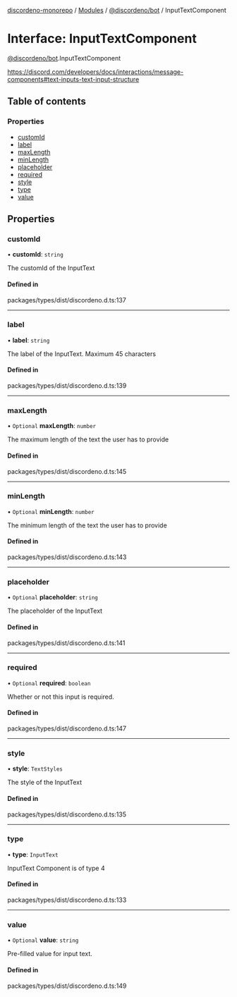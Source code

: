[discordeno-monorepo](../README.md) / [Modules](../modules.md) / [@discordeno/bot](../modules/discordeno_bot.md) / InputTextComponent

# Interface: InputTextComponent

[@discordeno/bot](../modules/discordeno_bot.md).InputTextComponent

https://discord.com/developers/docs/interactions/message-components#text-inputs-text-input-structure

## Table of contents

### Properties

- [customId](discordeno_bot.InputTextComponent.md#customid)
- [label](discordeno_bot.InputTextComponent.md#label)
- [maxLength](discordeno_bot.InputTextComponent.md#maxlength)
- [minLength](discordeno_bot.InputTextComponent.md#minlength)
- [placeholder](discordeno_bot.InputTextComponent.md#placeholder)
- [required](discordeno_bot.InputTextComponent.md#required)
- [style](discordeno_bot.InputTextComponent.md#style)
- [type](discordeno_bot.InputTextComponent.md#type)
- [value](discordeno_bot.InputTextComponent.md#value)

## Properties

### customId

• **customId**: `string`

The customId of the InputText

#### Defined in

packages/types/dist/discordeno.d.ts:137

---

### label

• **label**: `string`

The label of the InputText. Maximum 45 characters

#### Defined in

packages/types/dist/discordeno.d.ts:139

---

### maxLength

• `Optional` **maxLength**: `number`

The maximum length of the text the user has to provide

#### Defined in

packages/types/dist/discordeno.d.ts:145

---

### minLength

• `Optional` **minLength**: `number`

The minimum length of the text the user has to provide

#### Defined in

packages/types/dist/discordeno.d.ts:143

---

### placeholder

• `Optional` **placeholder**: `string`

The placeholder of the InputText

#### Defined in

packages/types/dist/discordeno.d.ts:141

---

### required

• `Optional` **required**: `boolean`

Whether or not this input is required.

#### Defined in

packages/types/dist/discordeno.d.ts:147

---

### style

• **style**: `TextStyles`

The style of the InputText

#### Defined in

packages/types/dist/discordeno.d.ts:135

---

### type

• **type**: `InputText`

InputText Component is of type 4

#### Defined in

packages/types/dist/discordeno.d.ts:133

---

### value

• `Optional` **value**: `string`

Pre-filled value for input text.

#### Defined in

packages/types/dist/discordeno.d.ts:149
